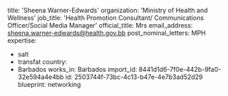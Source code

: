 title: 'Sheena Warner-Edwards'
organization: 'Ministry of Health and Wellness'
job_title: 'Health Promotion Consultant/ Communications Officer/Social Media Manager'
official_title: Mrs
email_address: sheena.warner-edwards@health.gov.bb
post_nominal_letters: MPH
expertise:
  - salt
  - transfat
country:
  - Barbados
works_in: Barbados
import_id: 8441d1d6-7f0e-442b-9fa0-32e594a4e4bb
id: 2503744f-73bc-4c13-b47e-4e7b3ad52d29
blueprint: networking
